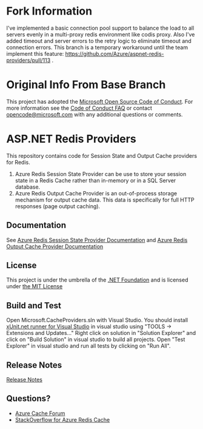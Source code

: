 Fork Information
=====================================
I've implemented a basic connection pool support to balance the load to all servers evenly in a multi-proxy redis environment like codis proxy. Also I've added timeout and server errors to the retry logic to eliminate timeout and connection errors. 
This branch is a temporary workaround until the team implement this feature: https://github.com/Azure/aspnet-redis-providers/pull/113 .


Original Info From Base Branch
=====================================
This project has adopted the [Microsoft Open Source Code of Conduct](https://opensource.microsoft.com/codeofconduct/). For more information see the [Code of Conduct FAQ](https://opensource.microsoft.com/codeofconduct/faq/) or contact [opencode@microsoft.com](mailto:opencode@microsoft.com) with any additional questions or comments.

ASP.NET Redis Providers
=======================
This repository contains code for Session State and Output Cache providers for Redis.
1) Azure Redis Session State Provider can be use to store your session state in a Redis Cache rather than in-memory or in a SQL Server database.
2) Azure Redis Output Cache Provider is an out-of-process storage mechanism for output cache data. This data is specifically for full HTTP responses (page output caching). 

## Documentation

See [Azure Redis Session State Provider Documentation](https://azure.microsoft.com/documentation/articles/cache-aspnet-session-state-provider/) and [Azure Redis Output Cache Provider Documentation](https://azure.microsoft.com/documentation/articles/cache-aspnet-output-cache-provider/)

## License

This project is under the umbrella of the [.NET Foundation](http://www.dotnetfoundation.org/) and is licensed under [the MIT License](https://github.com/Azure/aspnet-redis-providers/blob/master/License.txt)

## Build and Test
Open Microsoft.CacheProviders.sln with Visual Studio. You should install [xUnit.net runner for Visual Studio](https://visualstudiogallery.msdn.microsoft.com/463c5987-f82b-46c8-a97e-b1cde42b9099) in visual studio using "TOOLS -> Extensions and Updates..."
Right click on solution in "Solution Explorer" and click on "Build Solution" in visual studio to build all projects. Open "Test Explorer" in visual studio and run all tests by clicking on "Run All".

## Release Notes
[Release Notes](https://github.com/Azure/aspnet-redis-providers/wiki/Release-Notes)

## Questions?

* [Azure Cache Forum](https://social.msdn.microsoft.com/Forums/en-US/home?forum=azurecache)
* [StackOverflow for Azure Redis Cache](http://stackoverflow.com/questions/tagged/azure-redis-cache)
